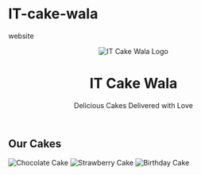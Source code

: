 # IT-cake-wala
website 
<!DOCTYPE html>
<html lang="en">
<head>
  <meta charset="UTF-8" />
  <meta name="viewport" content="width=device-width, initial-scale=1.0"/>
  <title>IT Cake Wala</title>
  <link rel="stylesheet" href="styles.css"/>
</head>
<body>
  <header>
    <img src="logo.png" alt="IT Cake Wala Logo" class="logo">
    <h1>IT Cake Wala</h1>
    <p>Delicious Cakes Delivered with Love</p>
  </header>

  <section class="gallery">
    <h2>Our Cakes</h2>
    <div class="images">
      <img src="cake1.jpg" alt="Chocolate Cake">
      <img src="cake2.jpg" alt="Strawberry Cake">
      <img src="cake3.jpg" alt="Birthday Cake">
    </
